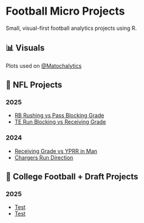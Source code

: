 # Football Micro Projects

Small, visual-first football analytics projects using R.

## 📊 Visuals
Plots used on [@Matochalytics](https://twitter.com/Matochalytics)

## 📂 NFL Projects
### 2025
- [RB Rushing vs Pass Blocking Grade](nfl/te_blocking_vs_receiving_grade.R)
- [TE Run Blocking vs Receiving Grade](nfl/te_blocking_vs_receiving_grade.R)
### 2024
- [Receiving Grade vs YPRR in Man](nfl/wr_separation_vs_target_share.R)
- [Chargers Run Direction](NFL/ChargersRunDirection.nb.html)

## 📂 College Football + Draft Projects
### 2025
- [Test](college/2024_p5_qbs_epa_vs_ayards.R)
- [Test](college/freshman_rb_performance_trends.R)